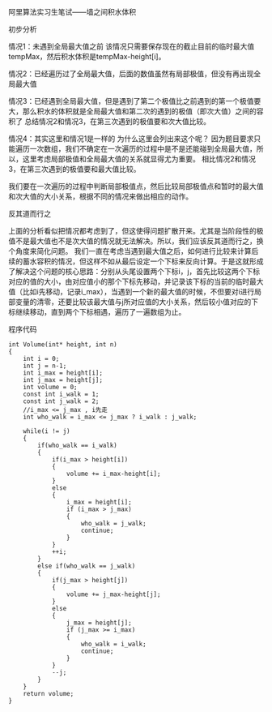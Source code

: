 阿里算法实习生笔试——墙之间积水体积

初步分析

情况1：未遇到全局最大值之前
该情况只需要保存现在的截止目前的临时最大值tempMax，然后积水体积是tempMax-height[i]。

情况2：已经遍历过了全局最大值，后面的数值虽然有局部极值，但没有再出现全局最大值


情况3：已经遇到全局最大值，但是遇到了第二个极值比之前遇到的第一个极值要大，那么积水的体积就是全局最大值和第二次的遇到的极值（即次大值）之间的容积了
总结情况2和情况3，在第三次遇到的极值要和次大值比较。


情况4：其实这里和情况1是一样的
为什么这里会列出来这个呢？
因为题目要求只能遍历一次数组，我们不确定在一次遍历的过程中是不是还能碰到全局最大值，所以，这里考虑局部极值和全局最大值的关系就显得尤为重要。
相比情况2和情况3，在第三次遇到的极值要和最大值比较。


我们要在一次遍历的过程中判断局部极值点，然后比较局部极值点和暂时的最大值和次大值的大小关系，根据不同的情况来做出相应的动作。

反其道而行之

上面的分析看似把情况都考虑到了，但这使得问题扩散开来。尤其是当阶段性的极值不是最大值也不是次大值的情况就无法解决。所以，我们应该反其道而行之，换个角度来简化问题。
我们一直在考虑当遇到最大值之后，如何进行比较来计算后续的蓄水容积的情况，但这样不如从最后设定一个下标来反向计算。于是这就形成了解决这个问题的核心思路：分别从头尾设置两个下标i，j，首先比较这两个下标对应的值的大小，由对应值小的那个下标先移动，并记录该下标的当前的临时最大值（比如i先移动，记录i_max），当遇到一个新的最大值的时候，不但要对i进行局部变量的清零，还要比较该最大值与j所对应值的大小关系，然后较小值对应的下标继续移动，直到两个下标相遇，遍历了一遍数组为止。

程序代码
```
int Volume(int* height, int n)
{
    int i = 0;
    int j = n-1;
    int i_max = height[i];
    int j_max = height[j];
    int volume = 0;
    const int i_walk = 1;
    const int j_walk = 2;
    //i_max <= j_max , i先走
    int who_walk = i_max <= j_max ? i_walk : j_walk;

    while(i != j)
    {
        if(who_walk == i_walk)
        {
            if(i_max > height[i])
            {
                volume += i_max-height[i];
            }
            else
            {
                i_max = height[i];
                if (i_max > j_max)
                {
                    who_walk = j_walk;
                    continue;
                }
            }
            ++i;
        }
        else if(who_walk == j_walk)
        {
            if(j_max > height[j])
            {
                volume += j_max-height[j];
            }
            else
            {
                j_max = height[j];
                if (j_max >= i_max)
                {
                    who_walk = i_walk;
                    continue;
                }
            }
            --j;
        }
    }
    return volume;
}
```
